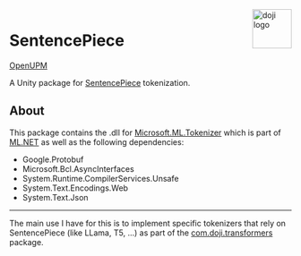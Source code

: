 <a href="https://www.doji-tech.com/">
  <img src="https://www.doji-tech.com/assets/favicon.ico" alt="doji logo" title="Doji" align="right" height="70" />
</a>

# SentencePiece

[OpenUPM]

A Unity package for [SentencePiece] tokenization.

## About

This package contains the .dll for [Microsoft.ML.Tokenizer] which is part of [ML.NET] as well as the following dependencies:
- Google.Protobuf
- Microsoft.Bcl.AsyncInterfaces
- System.Runtime.CompilerServices.Unsafe
- System.Text.Encodings.Web
- System.Text.Json

---

The main use I have for this is to implement specific tokenizers that rely on SentencePiece (like LLama, T5, ...) as part of the [com.doji.transformers] package.

[OpenUPM]: https://openupm.com/packages/com.doji.sentencepiece
[SentencePiece]: https://github.com/google/sentencepiece
[Microsoft.ML.Tokenizer]: https://github.com/dotnet/machinelearning/tree/main/src/Microsoft.ML.Tokenizers
[ML.NET]: https://dotnet.microsoft.com/en-us/apps/machinelearning-ai/ml-dotnet
[com.doji.transformers]: https://github.com/julienkay/com.doji.transformers
